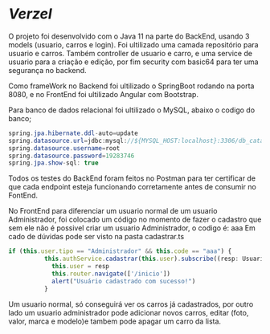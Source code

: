 # *Verzel*

O projeto foi desenvolvido com o Java 11 na parte do BackEnd, usando 3 models (usuario, carros e login). Foi ultilizado uma camada repositório para usuario e carros. Também controller de usuario e carro, e uma service de usuario para a criação e edição, por fim security com basic64 para ter uma segurança no backend.

Como frameWork no Backend foi ultilizado o SpringBoot rodando na porta 8080, e no FrontEnd foi ultilizado Angular com Bootstrap. 

Para banco de dados relacional foi ultilizado o MySQL, abaixo o codigo do banco; 

```java
spring.jpa.hibernate.ddl-auto=update
spring.datasource.url=jdbc:mysql://${MYSQL_HOST:localhost}:3306/db_catalogo?createDatabaseIfNotExist=true
spring.datasource.username=root
spring.datasource.password=19283746
spring.jpa.show-sql: true
```

Todos os testes do BackEnd foram feitos no Postman para ter certificar de que cada endpoint esteja funcionando  corretamente antes de consumir no FontEnd.

No FrontEnd para diferenciar um usuario normal de um usuario Administrador, foi colocado um código no momento de fazer o cadastro que sem ele não é possivel criar um usuario Administrador, o codigo é: aaa 
Em cado de dúvidas pode ser visto na pasta cadastrar.ts 
```ts
if (this.user.tipo == "Administrador" && this.code == "aaa") {
          this.authService.cadastrar(this.user).subscribe((resp: Usuario) => {
            this.user = resp
            this.router.navigate(['/inicio'])
            alert("Usuário cadastrado com sucesso!")
          }
```

Um usuario normal, só conseguirá ver os carros já cadastrados, por outro lado um usuario administrador pode adicionar novos carros, editar (foto, valor, marca e modelo)e tambem pode apagar um carro da lista.



